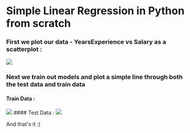 # Simple Linear Regression in Python from scratch

### First we plot our data - YearsExperience vs Salary as a scatterplot : 
<img src = "../SimpleLinearRegression/images/fit_through_traindata">

### Next we train out models and plot a simple line through both the test data and train data
#### Train Data :
<img src = "../SimpleLinearRegression/images/fit_through_traindata">
#### Test Data :
<img src = "../SimpleLinearRegression/images/fit_through_testdata">

And that's it :)
